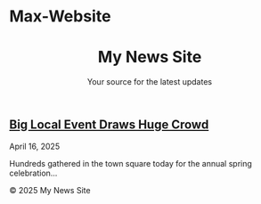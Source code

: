 # Max-Website
<!DOCTYPE html>
<html lang="en">
<head>
  <meta charset="UTF-8" />
  <meta name="viewport" content="width=device-width, initial-scale=1" />
  <title>My News Site</title>
  <link rel="stylesheet" href="css/style.css" />
</head>
<body>
  <header>
    <h1>My News Site</h1>
    <p>Your source for the latest updates</p>
  </header>

  <main>
    <article>
      <h2><a href="article1.html">Big Local Event Draws Huge Crowd</a></h2>
      <p class="date">April 16, 2025</p>
      <p class="summary">Hundreds gathered in the town square today for the annual spring celebration...</p>
    </article>
  </main>

  <footer>
    <p>&copy; 2025 My News Site</p>
  </footer>
</body>
</html>
